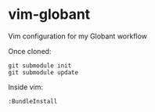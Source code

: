 vim-globant
===========

Vim configuration for my Globant workflow

Once cloned:

    git submodule init
    git submodule update

Inside vim:

    :BundleInstall
